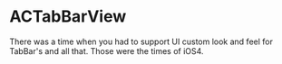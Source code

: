 ACTabBarView
============

There was a time when you had to support UI custom look and feel for TabBar's and all that. Those were the times of iOS4. 
